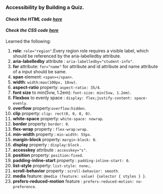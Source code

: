 ### Accessibility by Building a Quiz.


#### <i>Check the HTML code [here](./index.html)</i>  
#### <i>Check the CSS code [here](./styles.css)</i>

Learned the following:   

1. **role**: `role="region"`.Every region role requires a visible label, which should be referenced by the aria-labelledby attribute.
2. **aria-labelledby** attribute : `aria-labelledby="student-info"`.
3. **for** attribute: `for="name"` for attribute and id attribute and name attribute of a input should be same.
4. **span** element: `<span></span>`.
5. **width**: `width:max(100px, 18vw)`.
6. **aspect-ratio** property: `aspect-ratio: 35/4`.
7. **font size** to min(5vw, 1.2em): `font-size: min(5vw, 1.2em)`.
8. **Flexbox** to evenly space : `display: flex;justify-content: space-evenly`.
9. **overflow** property:`overflow:hidden`.
10. **clip** property: `clip: rect(0, 0, 0, 0)`.
11. **white-space** property: `white-space: nowrap`.
12. **border** property: `border: 0`.
13. **flex-wrap** property : `flex-wrap:wrap`.
14. **min-width** property : `min-width: 55px`.
15. **margin-block** property: `margin-block: 0`.
16. **display** property : `display:block` .
17. **accesskey** attribute : `accesskey="s"`.
18. **position** property: `position:fixed`.
19. **padding-inline-start** property : `padding-inline-start: 0`.
20. **list-style** property: `list-style: none;`.
21. **scroll-behavior** property : `scroll-behavior: smooth`.
22. **media** feature: `@media (feature: value) {selector { styles } }`.
23. **prefers-reduced-motion** feature : `prefers-reduced-motion: no-preference`. 



